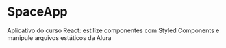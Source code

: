 # SpaceApp
 Aplicativo do curso React: estilize componentes com Styled Components e manipule arquivos estáticos da Alura
